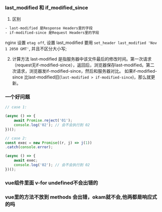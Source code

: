 ### last_modified 和 if_modified_since
1. 区别
``` css
- last-modified 是Response Headers里的字段
- if-modified-since 是Request Headers里的字段
```
nginx 设置 `etag off`, 设置 last_modified 要用 `set_header last_modified 'Nov 1 2050 GMT'`, 并且不区分大小写;

2. 计算方法
last-modified 是指服务器中该文件最后的修改时间。第一次请求（request无if-modified-since），返回后，浏览器保存last-modified。第二次请求，浏览器发if-modified-since，然后和服务器对比。
如果if-modified-since 比last-modified旧(`last-modified > if-modified-since`)，那么就更新。

### 一个好问题
``` js
// case 1:

(async () => {
    await Promise.reject('01');
    console.log('02'); // 会不会执行到 02
})();

// case 2:
const exec = new Promise((r, j) => j(1))
.catch(console.error);

(async () => {
    await exec;
    console.log('02'); // 会不会执行到 02
})();
```

### vue组件里面 v-for undefined不会出错的

### vue里的方法不放到 methods 会出错，okam就不会,他两都是响应式的吗